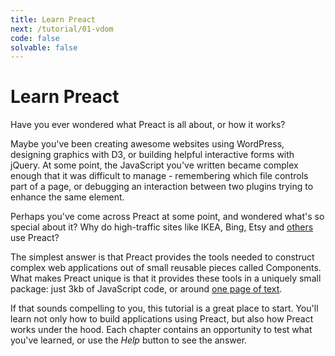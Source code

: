 ```yaml
---
title: Learn Preact
next: /tutorial/01-vdom
code: false
solvable: false
---
```


# Learn Preact

Have you ever wondered what Preact is all about, or how it works?

Maybe you've been creating awesome websites using WordPress, designing
graphics with D3, or building helpful interactive forms with jQuery.
At some point, the JavaScript you've written became complex enough that
it was difficult to manage - remembering which file controls part of a
page, or debugging an interaction between two plugins trying to enhance
the same element.

Perhaps you've come across Preact at some point, and wondered what's so
special about it? Why do high-traffic sites like IKEA, Bing, Etsy and
[others] use Preact?

The simplest answer is that Preact provides the tools needed to construct
complex web applications out of small reusable pieces called Components.
What makes Preact unique is that it provides these tools in a uniquely
small package: just 3kb of JavaScript code, or around
[one page of text](https://unpkg.com/preact).

If that sounds compelling to you, this tutorial is a great place to start.
You'll learn not only how to build applications using Preact, but also how
Preact works under the hood. Each chapter contains an opportunity to test
what you've learned, or use the _Help_ button to see the answer.

[others]: /about/we-are-using/
